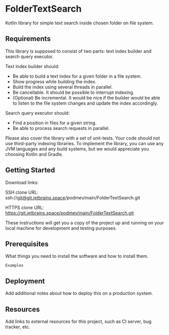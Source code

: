 # FolderTextSearch

Kotlin library for simple text search inside chosen folder on file system.

## Requirements

This library is supposed to consist of two parts: text index builder and search query executor.

Text index builder should:
 - Be able to build a text index for a given folder in a file system.
 - Show progress while building the index.
 - Build the index using several threads in parallel.
 - Be cancellable. It should be possible to interrupt indexing.
 - (Optional) Be incremental. It would be nice if the builder would be able to listen to the 
file system changes and update the index accordingly.

Search query executor should:
 - Find a position in files for a given string.
 - Be able to process search requests in parallel.

Please also cover the library with a set of unit-tests. 
Your code should not use third-party indexing libraries. To implement the library, 
you can use any JVM languages and any build systems, but we would appreciate you choosing Kotlin and Gradle.

## Getting Started

Download links:

SSH clone URL: ssh://git@git.jetbrains.space/podmev/main/FolderTextSearch.git

HTTPS clone URL: https://git.jetbrains.space/podmev/main/FolderTextSearch.git



These instructions will get you a copy of the project up and running on your local machine for development and testing purposes.

## Prerequisites

What things you need to install the software and how to install them.

```
Examples
```

## Deployment

Add additional notes about how to deploy this on a production system.

## Resources

Add links to external resources for this project, such as CI server, bug tracker, etc.
